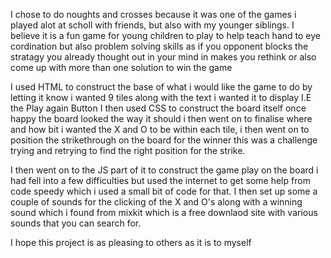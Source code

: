 I chose to do noughts and crosses because it was one of the games i played alot at scholl with friends, but also with my younger siblings.
I believe it is a fun game for young children to play to help teach hand to eye cordination but also problem solving skills as if you 
opponent blocks the stratagy you already thought out in your mind in makes you rethink or also come up with more than one solution to win the game

I used HTML to construct the base of what i would like the game to do by letting it know i wanted 9 tiles along with the text i wanted it to display I.E the Play again Button
I then used CSS to construct the board itself once happy the board looked the way it should i then went on to finalise where and how bit i wanted the X and O to be within each tile, i then went on to position the strikethrough on the board for the winner this was a challenge trying and retrying to find the right position for the strike.

I then went on to the JS part of it to construct the game play on the board i had fell into a few difficulties but used the internet to get some help from code speedy which i used a small bit of code for that. I then set up some a couple of sounds for the clicking of the X and O's along with a winning sound which i found from mixkit which is a free 
downlaod site with various sounds that you can search for.

I hope this project is as pleasing to others as it is to myself